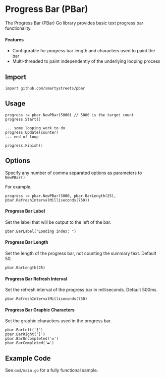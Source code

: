 Progress Bar (PBar)
============================

The Progress Bar (PBar) Go library provides basic text progress bar functionality.

#### Features

* Configurable for progress bar length and characters used to paint the bar
* Multi-threaded to paint independently of the underlying looping process

## Import
```
import github.com/smartystreets/pbar
```

## Usage
```
progress := pbar.NewPBar(5000) // 5000 is the target count
progress.Start()

... some looping work to do
progress.Update(counter)
... end of loop

progress.Finish()
``` 

## Options
Specify any number of comma separated options as parameters to `NewPBar()`

For example:
```
progress := pbar.NewPBar(5000, pbar.BarLength(25), pbar.RefreshIntervalMilliseconds(750))
```

#### Progress Bar Label
Set the label that will be output to the left of the bar.
```
pbar.BarLabel("Loading index: ")
```

#### Progress Bar Length
Set the length of the progress bar, not counting the summary text. Default 50.
```
pbar.BarLength(25)
```

#### Progress Bar Refresh Interval
Set the refresh interval of the progress bar in milliseconds.  Default 500ms.
```
pbar.RefreshIntervalMilliseconds(750)
```

#### Progress Bar Graphic Characters
Set the graphic characters used in the progress bar.
```
pbar.BarLeft('⁅')
pbar.BarRight('⁆')
pbar.BarUncompleted('▭')
pbar.BarCompleted('▬')
```

## Example Code
See `cmd/main.go` for a fully functional sample.
